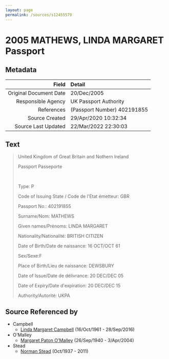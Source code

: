 ```yaml
---
layout: page
permalink: /sources/s12455579
---
```


# 2005 MATHEWS, LINDA MARGARET Passport

## Metadata

Field | Detail
---:|:---
Original Document Date | 20/Dec/2005
Responsible Agency | UK Passport Authority
References | (Passport Number) 402191855
Source Created | 29/Apr/2020 10:32:34
Source Last Updated | 22/Mar/2022 22:30:03

## Text

> United Kingdom of Great Britain and Nothern Ireland
>
> Passport Passeporte
>
> <br/>
>
> Type: P
>
> Code of Issuing State / Code de l'Etat émetteur: GBR
>
> Passport No.: 402191855
>
> Surname/Nom: MATHEWS
>
> Given names/Prénoms: LINDA MARGARET
>
> Nationality/Nationalité: BRITISH CITIZEN
>
> Date of Birth/Date de naissance: 16 OCT/OCT 61
>
> Sex/Sexe:F
>
> Place of Birth/Lieu de naissance: DEWSBURY
>
> Date of Issue/Date de délivrance: 20 DEC/DEC 05
>
> Date of Expiry/Date d'expiration: 20 DEC/DEC 15
>
> Authority/Autorité: UKPA
>

## Source Referenced by

* Campbell
  * [Linda Margaret Campbell](../people/@76650284@-linda-margaret-campbell-b1961-10-16-d2016-9-28.md) (16/Oct/1961 - 28/Sep/2016)
* O'Malley
  * [Margaret Paton O'Malley](../people/@46723082@-margaret-paton-o'malley-b1940-9-26-d2004-4-3.md) (26/Sep/1940 - 3/Apr/2004)
* Stead
  * [Norman Stead](../people/@69808462@-norman-stead-b1937-10-d2011.md) (Oct/1937 - 2011)
